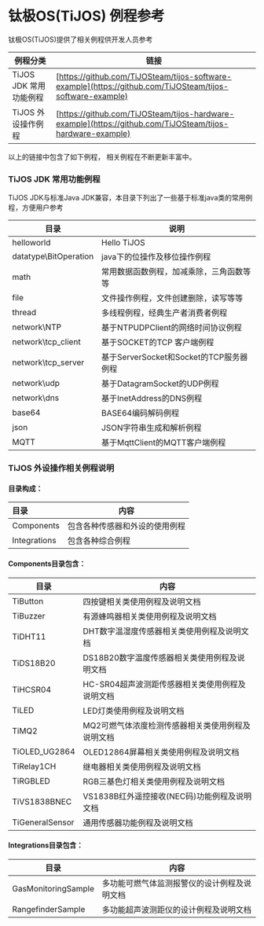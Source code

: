 # 钛极OS(TiJOS) 例程参考

钛极OS(TiJOS)提供了相关例程供开发人员参考

| 例程分类             | 链接                                       |
| ---------------- | ---------------------------------------- |
| TiJOS JDK 常用功能例程 | [https://github.com/TiJOSteam/tijos-software-example](https://github.com/TiJOSteam/tijos-software-example) |
| TiJOS 外设操作例程     | [https://github.com/TiJOSteam/tijos-hardware-example](https://github.com/TiJOSteam/tijos-hardware-example) |

以上的链接中包含了如下例程， 相关例程在不断更新丰富中。

### TiJOS JDK 常用功能例程

TiJOS JDK与标准Java JDK兼容，本目录下列出了一些基于标准java类的常用例程，方便用户参考

| 目录                    | 说明                             |
| --------------------- | ------------------------------ |
| helloworld            | Hello TiJOS                    |
| datatype\BitOperation | java下的位操作及移位操作例程               |
| math                  | 常用数据函数例程，加减乘除，三角函数等等           |
| file                  | 文件操作例程，文件创建删除，读写等等             |
| thread                | 多线程例程，经典生产者消费者例程               |
| network\NTP           | 基于NTPUDPClient的网络时间协议例程        |
| network\tcp_client    | 基于SOCKET的TCP 客户端例程             |
| network\tcp_server    | 基于ServerSocket和Socket的TCP服务器例程 |
| network\udp           | 基于DatagramSocket的UDP例程         |
| network\dns           | 基于InetAddress的DNS例程            |
| base64                | BASE64编码解码例程                   |
| json                  | JSON字符串生成和解析例程                 |
| MQTT                  | 基于MqttClient的MQTT客户端例程         |



### TiJOS 外设操作相关例程说明

#### 目录构成：

| 目录           | 内容              |
| :----------- | --------------- |
| Components   | 包含各种传感器和外设的使用例程 |
| Integrations | 包含各种综合例程        |

#### Components目录包含：

| 目录              | 内容                           |
| --------------- | ---------------------------- |
| TiButton        | 四按键相关类使用例程及说明文档              |
| TiBuzzer        | 有源蜂鸣器相关类使用例程及说明文档            |
| TiDHT11         | DHT数字温湿度传感器相关类使用例程及说明文档      |
| TiDS18B20       | DS18B20数字温度传感器相关类使用例程及说明文档   |
| TiHCSR04        | HC-SR04超声波测距传感器相关类使用例程及说明文档  |
| TiLED           | LED灯类使用例程及说明文档               |
| TiMQ2           | MQ2可燃气体浓度检测传感器相关类使用例程及说明文档   |
| TiOLED_UG2864   | OLED12864屏幕相关类使用例程及说明文档      |
| TiRelay1CH      | 继电器相关类使用例程及说明文档              |
| TiRGBLED        | RGB三基色灯相关类使用例程及说明文档          |
| TiVS1838BNEC    | VS1838B红外遥控接收(NEC码)功能例程及说明文档 |
| TiGeneralSensor | 通用传感器功能例程及说明文档               |

#### Integrations目录包含：

| 目录                  | 内容                     |
| ------------------- | ---------------------- |
| GasMonitoringSample | 多功能可燃气体监测报警仪的设计例程及说明文档 |
| RangefinderSample   | 多功能超声波测距仪的设计例程及说明文档    |



